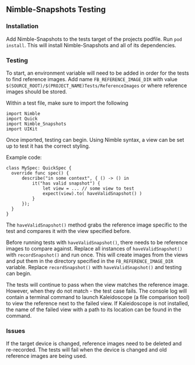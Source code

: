 ## Nimble-Snapshots Testing

### Installation
Add Nimble-Snapshots to the tests target of the projects podfile.
Run `pod install`. This will install Nimble-Snapshots and all of its dependencies.


### Testing
To start, an environment variable will need to be added in order for the tests to find reference images.
Add name `FB_REFERENCE_IMAGE_DIR` with value `$(SOURCE_ROOT)/$(PROJECT_NAME)Tests/ReferenceImages` or where reference images should be stored.

Within a test file, make sure to import the following

    import Nimble
    import Quick
    import Nimble_Snapshots
    import UIKit

Once imported, testing can begin. Using Nimble syntax, a view can be set up to test it has the correct styling.

Example code:

    class MySpec: QuickSpec {
      override func spec() {
          describe("in some context", { () -> () in
              it("has valid snapshot") {
                  let view = ... // some view to test
                  expect(view).to( haveValidSnapshot() )
              }
          });
      }
    }

The `haveValidSnapshot()` method grabs the reference image specific to the test and compares it with the view specified before.

Before running tests with `haveValidSnapshot()`, there needs to be reference images to compare against. Replace all instances of `haveValidSnapshot()` with `recordSnapshot()` and run once. This will create images from the views and put them in the directory specified in the `FB_REFERENCE_IMAGE_DIR` variable. Replace `recordSnapshot()` with `haveValidSnapshot()` and testing can begin.

The tests will continue to pass when the view matches the reference image. However, when they do not match - the test case fails. The console log will contain a terminal command to launch Kaleidoscope (a file comparison tool) to view the reference next to the failed view. If Kaleidoscope is not installed, the name of the failed view with a path to its location can be found in the command.


### Issues
If the target device is changed, reference images need to be deleted and re-recorded. The tests will fail when the device is changed and old reference images are being used. 
